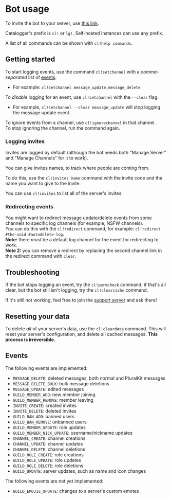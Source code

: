 # Bot usage

To invite the bot to your server, use [this link](https://discord.com/api/oauth2/authorize?client_id=830819903371739166&permissions=537259248&scope=bot%20applications.commands).

Catalogger's prefix is `cl!` or `lg!`. Self-hosted instances can use any prefix.

A list of all commands can be shown with `cl!help commands`.

## Getting started

To start logging events, use the command `cl!setchannel` with a *comma-separated* list of [events](#events).
- For example: `cl!setchannel message_update,message_delete`

To *disable* logging for an event, use `cl!setchannel` with the `--clear` flag.
- For example, `cl!setchannel --clear message_update` will stop logging the message update event.

To ignore events from a channel, use `cl!ignorechannel` in that channel.  
To stop ignoring the channel, run the command again.

### Logging invites

Invites are logged by default (although the bot needs both "Manage Server" and "Manage Channels" for it to work).

You can give invites names, to track where people are coming from.

To do this, use the `cl!invites name` command with the invite code and the name you want to give to the invite.

You can use `cl!invites` to list all of the server's invites.

### Redirecting events

You might want to redirect message update/delete events from some channels to specific log channels (for example, NSFW channels).  
You can do this with the `cl!redirect` command, for example: `cl!redirect #the-void #autodelete-log`.  
**Note:** there *must* be a default log channel for the event for redirecting to work.  
**Note 2:** you can remove a redirect by replacing the second channel link in the redirect command with `clear`.

## Troubleshooting

If the bot stops logging an event, try the `cl!permcheck` command;
if that's all clear, but the bot still isn't logging, try the `cl!clearcache` command.

If it's still not working, feel free to join the [support server](https://discord.gg/anzCcFKBk4) and ask there!

## Resetting your data

To delete *all* of your server's data, use the `cl!cleardata` command.
This will reset your server's configuration, and delete all cached messages.
**This process is irreversible.**

## Events

The following events are implemented:

- `MESSAGE_DELETE`: deleted messages, both normal and PluralKit messages
- `MESSAGE_DELETE_BULK`: bulk message deletions
- `MESSAGE_UPDATE`: edited messages
- `GUILD_MEMBER_ADD`: new member joining
- `GUILD_MEMBER_REMOVE`: member leaving
- `INVITE_CREATE`: created invites
- `INVITE_DELETE`: deleted invites
- `GUILD_BAN_ADD`: banned users
- `GUILD_BAN_REMOVE`: unbanned users
- `GUILD_MEMBER_UPDATE`: role updates
- `GUILD_MEMBER_NICK_UPDATE`: username/nickname updates
- `CHANNEL_CREATE`: channel creations
- `CHANNEL_UPDATE`: channel updates
- `CHANNEL_DELETE`: channel deletions
- `GUILD_ROLE_CREATE`: role creations
- `GUILD_ROLE_UPDATE`: role updates
- `GUILD_ROLE_DELETE`: role deletions
- `GUILD_UPDATE`: server updates, such as name and icon changes

The following events are not yet implemented:

- `GUILD_EMOJIS_UPDATE`: changes to a server's custom emotes